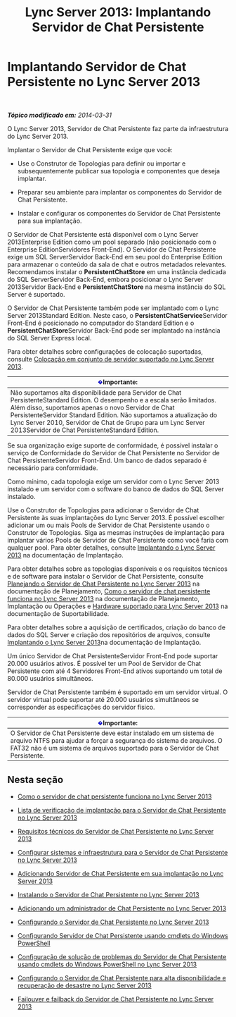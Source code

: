 ﻿---
title: 'Lync Server 2013: Implantando Servidor de Chat Persistente'
TOCTitle: Implantando Servidor de Chat Persistente
ms:assetid: e3b930fb-6855-47f0-b6b3-7dfae386540d
ms:mtpsurl: https://technet.microsoft.com/pt-br/library/JJ205357(v=OCS.15)
ms:contentKeyID: 49308392
ms.date: 05/19/2016
mtps_version: v=OCS.15
ms.translationtype: HT
---

# Implantando Servidor de Chat Persistente no Lync Server 2013

 

_**Tópico modificado em:** 2014-03-31_

O Lync Server 2013, Servidor de Chat Persistente faz parte da infraestrutura do Lync Server 2013.

Implantar o Servidor de Chat Persistente exige que você:

  - Use o Construtor de Topologias para definir ou importar e subsequentemente publicar sua topologia e componentes que deseja implantar.

  - Preparar seu ambiente para implantar os componentes do Servidor de Chat Persistente.

  - Instalar e configurar os componentes do Servidor de Chat Persistente para sua implantação.

O Servidor de Chat Persistente está disponível com o Lync Server 2013Enterprise Edition como um pool separado (não posicionado com o Enterprise EditionServidores Front-End). O Servidor de Chat Persistente exige um SQL ServerServidor Back-End em seu pool do Enterprise Edition para armazenar o conteúdo da sala de chat e outros metadados relevantes. Recomendamos instalar o **PersistentChatStore** em uma instância dedicada do SQL ServerServidor Back-End, embora posicionar o Lync Server 2013Servidor Back-End e **PersistentChatStore** na mesma instância do SQL Server é suportado.

O Servidor de Chat Persistente também pode ser implantado com o Lync Server 2013Standard Edition. Neste caso, o **PersistentChatService**Servidor Front-End é posicionado no computador do Standard Edition e o **PersistentChatStore**Servidor Back-End pode ser implantado na instância do SQL Server Express local.

Para obter detalhes sobre configurações de colocação suportadas, consulte [Colocação em conjunto de servidor suportado no Lync Server 2013](lync-server-2013-supported-server-collocation.md).

<table>
<thead>
<tr class="header">
<th><img src="images/Gg425939.important(OCS.15).gif" title="important" alt="important" />Importante:</th>
</tr>
</thead>
<tbody>
<tr class="odd">
<td>Não suportamos alta disponibilidade para Servidor de Chat PersistenteStandard Edition. O desempenho e a escala serão limitados. Além disso, suportamos apenas o novo Servidor de Chat PersistenteServidor Standard Edition. Não suportamos a atualização do Lync Server 2010, Servidor de Chat de Grupo para um Lync Server 2013Servidor de Chat PersistenteStandard Edition.</td>
</tr>
</tbody>
</table>


Se sua organização exige suporte de conformidade, é possível instalar o serviço de Conformidade do Servidor de Chat Persistente no Servidor de Chat PersistenteServidor Front-End. Um banco de dados separado é necessário para conformidade.

Como mínimo, cada topologia exige um servidor com o Lync Server 2013 instalado e um servidor com o software do banco de dados do SQL Server instalado.

Use o Construtor de Topologias para adicionar o Servidor de Chat Persistente às suas implantações do Lync Server 2013. É possível escolher adicionar um ou mais Pools de Servidor de Chat Persistente usando o Construtor de Topologias. Siga as mesmas instruções de implantação para implantar vários Pools de Servidor de Chat Persistente como você faria com qualquer pool. Para obter detalhes, consulte [Implantando o Lync Server 2013](lync-server-2013-deploying-lync-server.md) na documentação de Implantação.

Para obter detalhes sobre as topologias disponíveis e os requisitos técnicos e de software para instalar o Servidor de Chat Persistente, consulte [Planejando o Servidor de Chat Persistente no Lync Server 2013](lync-server-2013-planning-for-persistent-chat-server.md) na documentação de Planejamento, [Como o servidor de chat persistente funciona no Lync Server 2013](lync-server-2013-how-persistent-chat-server-works.md) na documentação de Planejamento, Implantação ou Operações e [Hardware suportado para Lync Server 2013](lync-server-2013-supported-hardware.md) na documentação de Suportabilidade.

Para obter detalhes sobre a aquisição de certificados, criação do banco de dados do SQL Server e criação dos repositórios de arquivos, consulte [Implantando o Lync Server 2013](lync-server-2013-deploying-lync-server.md)na documentação de Implantação.

Um único Servidor de Chat PersistenteServidor Front-End pode suportar 20.000 usuários ativos. É possível ter um Pool de Servidor de Chat Persistente com até 4 Servidores Front-End ativos suportando um total de 80.000 usuários simultâneos.

Servidor de Chat Persistente também é suportado em um servidor virtual. O servidor virtual pode suportar até 20.000 usuários simultâneos se corresponder as especificações do servidor físico.

<table>
<thead>
<tr class="header">
<th><img src="images/Gg425939.important(OCS.15).gif" title="important" alt="important" />Importante:</th>
</tr>
</thead>
<tbody>
<tr class="odd">
<td>O Servidor de Chat Persistente deve estar instalado em um sistema de arquivo NTFS para ajudar a forçar a segurança do sistema de arquivos. O FAT32 não é um sistema de arquivos suportado para o Servidor de Chat Persistente.</td>
</tr>
</tbody>
</table>


## Nesta seção

  - [Como o servidor de chat persistente funciona no Lync Server 2013](lync-server-2013-how-persistent-chat-server-works.md)

  - [Lista de verificação de implantação para o Servidor de Chat Persistente no Lync Server 2013](lync-server-2013-deployment-checklist-for-persistent-chat-server.md)

  - [Requisitos técnicos do Servidor de Chat Persistente no Lync Server 2013](lync-server-2013-technical-requirements-for-persistent-chat-server.md)

  - [Configurar sistemas e infraestrutura para o Servidor de Chat Persistente no Lync Server 2013](lync-server-2013-setting-up-systems-and-infrastructure-for-persistent-chat-server.md)

  - [Adicionando Servidor de Chat Persistente em sua implantação no Lync Server 2013](lync-server-2013-adding-persistent-chat-server-to-your-deployment.md)

  - [Instalando o Servidor de Chat Persistente no Lync Server 2013](lync-server-2013-installing-persistent-chat-server.md)

  - [Adicionando um administrador de Chat Persistente no Lync Server 2013](lync-server-2013-adding-a-persistent-chat-administrator.md)

  - [Configurando o Servidor de Chat Persistente no Lync Server 2013](lync-server-2013-configuring-persistent-chat-server.md)

  - [Configurando Servidor de Chat Persistente usando cmdlets do Windows PowerShell](configuring-persistent-chat-server-by-using-windows-powershell-cmdlets.md)

  - [Configuração de solução de problemas do Servidor de Chat Persistente usando cmdlets do Windows PowerShell no Lync Server 2013](lync-server-2013-troubleshooting-persistent-chat-server-configuration-using-windows-powershell-cmdlets.md)

  - [Configurando o Servidor de Chat Persistente para alta disponibilidade e recuperação de desastre no Lync Server 2013](lync-server-2013-configuring-persistent-chat-server-for-high-availability-and-disaster-recovery.md)

  - [Failouver e failback do Servidor de Chat Persistente no Lync Server 2013](lync-server-2013-failing-over-and-failing-back-persistent-chat-server.md)

